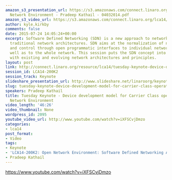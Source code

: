 ```yaml
---
amazon_s3_presentation_url: https://s3.amazonaws.com/connect.linaro.org/lca14/presentations/Keynote-Open
  Network Environment - Pradeep Kathail - 04032014.pdf
amazon_s3_video_url: https://s3.amazonaws.com/connect.linaro.org/lca14/videos/03-04-Tuesday/Tuesday+Keynote+-+Device+development+model+for+Carrier+Class+operators+%2526+Open+Network+Environment.mp4
author: kyle.kirkby
comments: false
date: 2015-07-24 14:05:24+00:00
excerpt: Software Defined Networking (SDN) is a new approach to networking, complementing
  traditional network architectures. SDN aims at the normalization of network configuration
  and control through open programmatic interfaces to individual network devices as
  well as to the whole network. This session puts the SDN concept into perspective
  with existing and evolving network architectures and principles.
layout: post
link: http://connect.linaro.org/resource/lca14/tuesday-keynote-device-development-model-for-carrier-class-operators-open-network-environment/
session_id: LCA14-200K2
session_track: Keynote
slideshare_presentation_url: http://www.slideshare.net/linaroorg/keynote-open-networkenvironmentpradeepkathail04032014
slug: tuesday-keynote-device-development-model-for-carrier-class-operators-open-network-environment
speakers: Pradeep Kathail
title: Tuesday Keynote - Device development model for Carrier Class operators & Open
  Network Environment
video_length: '46:26'
video_thumbnail: None
wordpress_id: 2095
youtube_video_url: http://www.youtube.com/watch?v=iXFSCvjDmzo
categories:
- lca14
post_format:
- Video
tags:
- Keynote
- 'LCA14-200K2: Open Network Environment: Software Defined Networking And Beyond'
- Pradeep Kathail
---
```


https://www.youtube.com/watch?v=iXFSCvjDmzo
